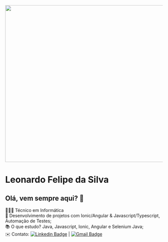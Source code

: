 <img width="900px" height="500px" src="https://i.pinimg.com/originals/7a/9e/eb/7a9eeb4fa972a27c412e6a114386115b.jpg">

# Leonardo Felipe da Silva

## Olá, vem sempre aqui? 🚀

👨🏽‍💻 Técnico em Informática
<br/>🔧 Desenvolvimento de projetos com Ionic/Angular & Javascript/Typescript, Automação de Testes;
<br/>📚 O que estudo? Java, Javascript, Ionic, Angular e Selenium Java;
<br/>✉️ Contato: [![Linkedin Badge](https://img.shields.io/badge/LinkedIn-blue?style=flat-square&logo=Linkedin&logoColor=white&link=https://www.linkedin.com/in/leonardo-s-a496bb18b/)](https://www.linkedin.com/in/leonardo-s-a496bb18b/) 
| 
[![Gmail Badge](https://img.shields.io/badge/-Gmail-c14438?style=flat-square&logo=Gmail&logoColor=white&link=mailto:leonardooo545@gmail.com)](mailto:leonardooo545@gmail.com)

